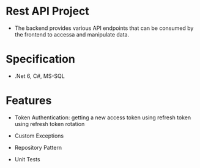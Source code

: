 # Rest API Project
- The backend provides various API endpoints that can be consumed by the frontend to accessa and manipulate data.

# Specification
- .Net 6, C#, MS-SQL

# Features
- Token Authentication: getting a new access token using refresh token using refresh token rotation
   
- Custom Exceptions 

- Repository Pattern

      
- Unit Tests
